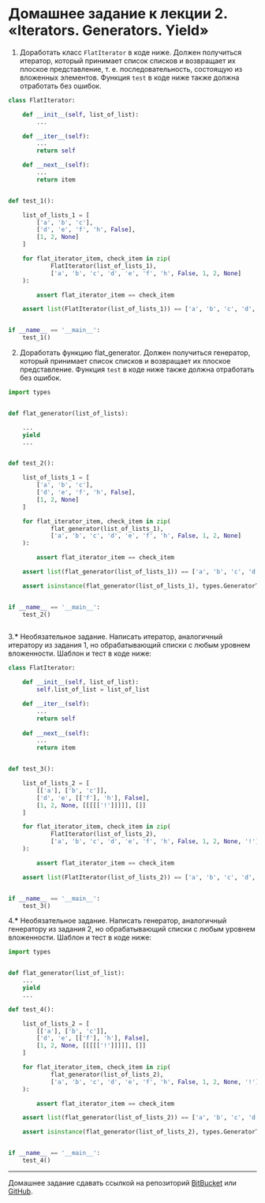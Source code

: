 # Домашнее задание к лекции 2. «Iterators. Generators. Yield»

1. Доработать класс `FlatIterator` в коде ниже. Должен получиться итератор, который принимает список списков и возвращает их плоское представление, т. е. последовательность, состоящую из вложенных элементов. Функция `test` в коде ниже также должна отработать без ошибок.

```python
class FlatIterator:

    def __init__(self, list_of_list):
        ...

    def __iter__(self):
        ...
        return self

    def __next__(self):
        ...
        return item


def test_1():

    list_of_lists_1 = [
        ['a', 'b', 'c'],
        ['d', 'e', 'f', 'h', False],
        [1, 2, None]
    ]

    for flat_iterator_item, check_item in zip(
            FlatIterator(list_of_lists_1),
            ['a', 'b', 'c', 'd', 'e', 'f', 'h', False, 1, 2, None]
    ):

        assert flat_iterator_item == check_item

    assert list(FlatIterator(list_of_lists_1)) == ['a', 'b', 'c', 'd', 'e', 'f', 'h', False, 1, 2, None]


if __name__ == '__main__':
    test_1()
```


2. Доработать функцию flat_generator. Должен получиться генератор, который принимает список списков и возвращает их плоское представление.
Функция `test` в коде ниже также должна отработать без ошибок.
```python
import types


def flat_generator(list_of_lists):

    ...
    yield
    ...


def test_2():

    list_of_lists_1 = [
        ['a', 'b', 'c'],
        ['d', 'e', 'f', 'h', False],
        [1, 2, None]
    ]

    for flat_iterator_item, check_item in zip(
            flat_generator(list_of_lists_1),
            ['a', 'b', 'c', 'd', 'e', 'f', 'h', False, 1, 2, None]
    ):

        assert flat_iterator_item == check_item

    assert list(flat_generator(list_of_lists_1)) == ['a', 'b', 'c', 'd', 'e', 'f', 'h', False, 1, 2, None]

    assert isinstance(flat_generator(list_of_lists_1), types.GeneratorType)


if __name__ == '__main__':
    test_2()
    
```

3.__*__ Необязательное задание. Написать итератор, аналогичный итератору из задания 1, но обрабатывающий списки с любым уровнем вложенности.
Шаблон и тест в коде ниже:
```python
class FlatIterator:

    def __init__(self, list_of_list):
        self.list_of_list = list_of_list

    def __iter__(self):
        ...
        return self
    
    def __next__(self):
        ...
        return item


def test_3():

    list_of_lists_2 = [
        [['a'], ['b', 'c']],
        ['d', 'e', [['f'], 'h'], False],
        [1, 2, None, [[[[['!']]]]], []]
    ]

    for flat_iterator_item, check_item in zip(
            FlatIterator(list_of_lists_2),
            ['a', 'b', 'c', 'd', 'e', 'f', 'h', False, 1, 2, None, '!']
    ):

        assert flat_iterator_item == check_item

    assert list(FlatIterator(list_of_lists_2)) == ['a', 'b', 'c', 'd', 'e', 'f', 'h', False, 1, 2, None, '!']


if __name__ == '__main__':
    test_3()
```

4.__*__ Необязательное задание. Написать генератор, аналогичный генератору из задания 2, но обрабатывающий списки с любым уровнем вложенности.
Шаблон и тест в коде ниже:
```python
import types


def flat_generator(list_of_list):
    ...
    yield
    ...

def test_4():

    list_of_lists_2 = [
        [['a'], ['b', 'c']],
        ['d', 'e', [['f'], 'h'], False],
        [1, 2, None, [[[[['!']]]]], []]
    ]

    for flat_iterator_item, check_item in zip(
            flat_generator(list_of_lists_2),
            ['a', 'b', 'c', 'd', 'e', 'f', 'h', False, 1, 2, None, '!']
    ):

        assert flat_iterator_item == check_item

    assert list(flat_generator(list_of_lists_2)) == ['a', 'b', 'c', 'd', 'e', 'f', 'h', False, 1, 2, None, '!']

    assert isinstance(flat_generator(list_of_lists_2), types.GeneratorType)


if __name__ == '__main__':
    test_4()

```

---
Домашнее задание сдавать ссылкой на репозиторий [BitBucket](https://bitbucket.org/) или [GitHub](https://github.com/).
